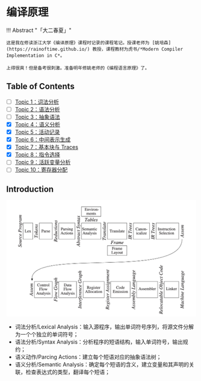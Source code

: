 # 编译原理

!!! Abstract "「大二春夏」"

    这是我在修读浙江大学《编译原理》课程时记录的课程笔记。授课老师为 [姚培森](https://rainoftime.github.io/) 教授，课程教材为虎书/*Modern Compiler Implementation in C*。

    上得很爽！但是备考很刺激。准备明年修姚老师的《编程语言原理》了。

## Table of Contents

- [ ] [Topic 1：词法分析](./1%20lex.md)
- [ ] [Topic 2：语法分析](./2%20parse.md)
- [ ] [Topic 3：抽象语法](./3%20ast.md)
- [x] [Topic 4：语义分析](./4%20semantic.md)
- [x] [Topic 5：活动记录](./5%20activation.md)
- [x] [Topic 6：中间表示生成](./6%20IR.md)
- [x] [Topic 7：基本块与 Traces](./7%20block.md)
- [x] [Topic 8：指令选择](./8%20instruction.md)
- [ ] [Topic 9：活跃变量分析](./9%20liveness.md)
- [ ] [Topic 10：寄存器分配](./10%20register.md)

## Introduction

<img class="center-picture" src="./assets/0-1.png" width=550 />

- 词法分析/Lexical Analysis：输入源程序，输出单词符号序列，将源文件分解为一个个独立的单词符号；
- 语法分析/Syntax Analysis：分析程序的短语结构，输入单词符号，输出规约；
- 语义动作/Parcing Actions：建立每个短语对应的抽象语法树；
- 语义分析/Semantic Analysis：确定每个短语的含义，建立变量和其声明的关联，检查表达式的类型，翻译每个短语；

<!-- - 栈帧布局/Stack Frame Layout：按机器要求的方式将变量、函数参数分配于活跃记录（即栈帧）内；
- 翻译/Translation：生成中间表示树（IR 树），这是一种与任何特定程序设计语言和目标机体系结构无关的表示；
- 规范化/Canonicalization：提取表达式中的副作用，整理条件分支，以方便下一阶段的处理；
- 指令选择/Instruction Selection：将 IR 树结点组合成与目标机指令的动作相对应的块；
- 控制流分析/Control Flow Analysis：分析指令的顺序并建立控制流图，此图表示程序执行时可能流经的所有控制流；
- 数据流分析/Data Flow Analysis：收集程序变量的数据流信息，例如活跃分析（liveness analysis）计算每一个变量的需使用其值的地点（即它的活跃点）；
- 寄存器分配/Register Allocation：为程序中的每一个变量和临时数据选择一个寄存器，不在同一时间活跃的两个变量可以共享同一个寄存器；
- 代码流出/Code Emission：用机器寄存器替代每一条机器指令中出现的临时变量名。 -->
